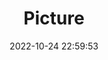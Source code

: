 ---
weight: 1
images:
- /images/edited/116.jpeg
title: Picture
date: 2022-10-24 22:59:53
tags:
- luminar
- work
---